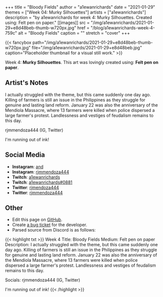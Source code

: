 +++
title =       "Bloody Fields"
author =      "a1ewanrichards"
date =        "2021-01-29"
themes =      ["Week 04: Murky Silhouettes"]
artists =     ["a1ewanrichards"]
description = "by a1ewanrichards for week 4: Murky Silhouettes. Created using: Felt pen on paper."
[[images]]
      src = "/img/a1ewanrichards/2021-01-29+e8d48beb-thumb-w720px.jpg"
      href = "/blog/a1ewanrichards-week-4-759c"
      alt = "Bloody Fields"
      caption = ""
      stretch = "cover"
+++

{{< fancybox path="/img/a1ewanrichards/2021-01-29+e8d48beb-thumb-w720px.jpg" file="/img/a1ewanrichards/2021-01-29+e8d48beb.jpg" caption="Placeholder thumbnail for a visual still work." >}}


Week 4: **Murky Silhouettes**. This art was lovingly created using: **Felt pen on paper**.

## Artist's Notes

I actually struggled with the theme, but this came suddenly one day ago. Killing of farmers is still an issue in the Philippines as they struggle for genuine and lasting land reform. January 22 was also the anniversary of the Mendiola Massacre, where 13 farmers were killed when police dispersed a large farmer's protest. Landlessness and vestiges of feudalism remains to this day.

rjmmendoza444 (IG, Twitter)

I'm running out of ink!

## Social Media

- **Instagram**: <a href='https://instagram.com/and' target='_blank'>and</a>
- **Instagram**: <a href='https://instagram.com/rjmmendoza444' target='_blank'>rjmmendoza444</a>
- **Twitch**: <a href='https://twitch.tv/a1ewanrichards' target='_blank'>a1ewanrichards</a>
- **Twitch**: <a href='https://twitch.tv/a1ewanrichards#0881' target='_blank'>a1ewanrichards#0881</a>
- **Twitter**: <a href='https://twitter.com/rjmendoza444' target='_blank'>rjmendoza444</a>
- **Twitter**: <a href='https://twitter.com/rjmmendoza444' target='_blank'>rjmmendoza444</a>

## Other

- Edit this page on [GitHub](https://github.com/teaminkling/web-refresh/edit/main/content/blog/a1ewanrichards-week-4-759c.md).
- Create [a bug ticket](https://github.com/teaminkling/web-refresh/issues/new?assignees=&labels=bug&template=problem-report.md&title=) for the developer.
- Parsed source from Discord is as follows:

{{< highlight txt >}}
Week 4
Title: Bloody Fields
Medium: Felt pen on paper
Description: I actually struggled with the theme, but this came suddenly one day ago. Killing of farmers is still an issue in the Philippines as they struggle for genuine and lasting land reform. January 22 was also the anniversary of the Mendiola Massacre, where 13 farmers were killed when police dispersed a large farmer's protest. Landlessness and vestiges of feudalism remains to this day.

Socials: rjmmendoza444 (IG, Twitter)

I'm running out of ink!
{{< /highlight >}}